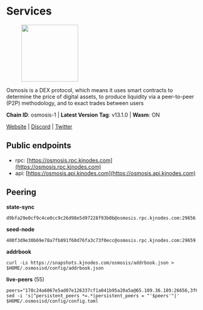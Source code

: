 # Services

<figure><img src="https://raw.githubusercontent.com/kj89/testnet_manuals/main/pingpub/logos/osmosis.png" width="150" alt=""><figcaption></figcaption></figure>

Osmosis is a DEX protocol, which means it uses smart contracts  to determine the price of digital assets, to produce liquidity  via a peer-to-peer (P2P) methodology, and to exact trades between users

**Chain ID**: osmosis-1 | **Latest Version Tag**: v13.1.0 | **Wasm**: ON

[Website](https://osmosis.zone) | [Discord](https://discord.gg/osmosis) | [Twitter](https://twitter.com/osmosiszone)


## Public endpoints

* rpc: [https://osmosis.rpc.kjnodes.com](https://osmosis.rpc.kjnodes.com)
* api: [https://osmosis.api.kjnodes.com](https://osmosis.api.kjnodes.com)

## Peering

**state-sync**

```
d9bfa29e0cf9c4ce0cc9c26d98e5d97228f93b0b@osmosis.rpc.kjnodes.com:29656
```

**seed-node**

```
400f3d9e30b69e78a7fb891f60d76fa3c73f0ecc@osmosis.rpc.kjnodes.com:29659
```

**addrbook**
```
curl -Ls https://snapshots.kjnodes.com/osmosis/addrbook.json > $HOME/.osmosisd/config/addrbook.json
```

**live-peers** (55)
```
peers="178c24a6067e5ad07e126337cf1a041b95a20a5a@65.109.36.189:26656,3f6e94a2f3fbf1af8077c542243278880e5e795f@135.181.163.178:36656,69616555426fbcdb3f02210b325203725ad533c0@135.181.62.31:26656,7de231d5c75feb810a9196fa2a3e83e0576c88a9@212.95.53.152:26656,d9bfa29e0cf9c4ce0cc9c26d98e5d97228f93b0b@65.109.88.38:29656,30e9432879d5b0976b88e52120dc12338e40fc33@65.108.108.176:26656,77900931e443efd95c7feeb86a13968321f24d9b@194.163.161.146:24650,ec929701754be057fb38c824fc127e26add9c900@138.201.121.185:26666,43785e5ffd8783393ea8094f77efcee5bdbcdce3@78.141.244.18:26656,fced2c95050c0d4781b76cd2b0a93efae03cb395@65.108.77.93:26656,2dda2944be6deab37c6ba82b2cd72b067573ba6f@54.38.45.152:26656,407267ac44b20a0a4258d0bbca1c9f657bf88d08@74.118.143.19:26656,b8450ac06ab8ccac21b21bbbba8ea3751a479291@3.91.196.177:26656,dc230c6475bdbf3ab64058a37a8de2261b6396eb@74.96.207.58:26822,e0fbdbdce6ec8797412751edd00fbaf114c42fad@34.220.226.204:26656,bfb67b2ae345955d6bc0991450120669c683386e@149.56.25.66:26656,f67dde244467670d0cbd93a71ec1d6fd9c99c528@93.115.29.37:26656,42745690b41f6a7515c4a87d88efda2e82b55b76@78.46.94.183:26656,f9bfc7f25f63bd7e392fbe5465126b311465cbce@65.108.78.186:26656,ca0481d7013194692c586eb78081fa4f298c6ccf@15.223.57.204:26656,0660d18b65340a55514f240dd517282ca286f169@176.9.28.62:26656,4e38d3caa1554d7f46a2654fa9997554c13f61f2@95.216.96.61:26656,e3cc05de734a9eb3da832cf0236f319a9a4063ba@95.216.101.39:26656,be930386104083882c7e491d60584e15c101c1da@178.128.156.131:26656,724cef11bbe866269b3d67f7dd5ea539cc4096bf@198.244.164.186:26656,4a837e3411b0281f00c07706cfea72d3ebc575f1@176.9.38.49:26656,94e69330d6f4cfe221cdd2ce49ee141e53e5f200@23.106.120.6:26656,6945be12a7d357a39b9cfbb0018249b234fc4a15@54.241.143.196:26656,74e8ba742d8312c250f3237c8c8f3f951c01f9df@95.216.4.104:2003,f4b811759e55f665180545ad5e1b42573f660861@135.181.181.251:26656,a6283307952423c1751431c220d11ed36b61ed84@143.110.237.113:26656,20913e92e8b9ea2d80ad34edd9b52e97886cf616@54.37.30.181:26656,1528ce3b88d859f2f8c4160d9b155ecea5177a2e@142.132.146.105:26656,616327f7ca045fb57827683e471ca472a232ef1f@89.33.8.233:26656,47e4075978458bfc382630b2a46aabbbbf7977b2@143.198.234.114:26656,9b1bfb99d9eb04af32510ed8e3eb83c59448662f@95.214.52.220:26656,e81c3c20833cfb5d652a9c842c9f1c8b1835479d@108.61.190.21:26656,0393c19b176d1cf8bc560c5a8fa990301deb1a7e@95.216.235.50:26656,98a4aa5ebe9b3c62561be9c37517def8de0b4868@57.128.65.115:26656,fc2ad6fb9f20b4a637e244d92c35362bdb5d96af@100.26.145.135:26656,e891d42c31064fb7e0d99839536164473c4905c2@47.156.153.124:31656,a2024229e2eed1650ba3a3ea9db67fa318dc232e@142.132.199.3:26656,d87b23a8f9134744f2370b069531fcf62e7721c9@65.109.30.119:26656,4d659b7b244a68913bfbdc6c9e7aa1a64391238e@74.118.139.59:26656,faf4f08d3b7f258d3f6962ec505ce111ce948ea7@35.230.148.12:26656,7eea530e720ca2e5ae2b4e6324d4f2a6303fc753@157.90.93.137:26656,6e9b0cf3ea78a9a540c75a4cfeb0c6a54b73fee4@65.108.127.166:26656,6178f129efa76d235436e2156959d0acb4772c6a@65.108.128.168:36656,9dadae9bb9575d70a2a7ca68b779a34b2ffc59ef@116.202.216.111:26656,d0d4b88110767c503baa8a618cfd7e284482f8dc@37.120.245.11:26656,77bb5fb9b6964d6e861e91c1d55cf82b67d838b5@34.86.74.3:26656,c9bf65acffea46ac8368cbe88f679519f7812f3b@18.142.38.209:26656,071ae914b06e14148a6286a0fa087c797336f043@34.105.246.121:26656,a72323512ddedf580affb0e0ba0bb32218ae8e6d@34.105.148.8:26656,42f42a4b3527b927d5002d45abd37f66ecdd4861@51.178.74.75:16656"
sed -i 's|^persistent_peers *=.*|persistent_peers = "'$peers'"|' $HOME/.osmosisd/config/config.toml
```
